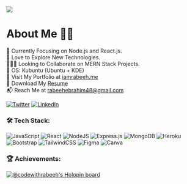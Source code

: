 <img src="https://github-hero-readme.vercel.app/api?username=codewithrabeeh&linkedin=rabeehebrahim&twitter=rabeehebrahim_"/>

# About Me :man_technologist:
:dart: Currently Focusing on Node.js and React.js.<br>:yellow_heart: Love to Explore New Technologies.<br>:people_holding_hands: Looking to Collaborate on MERN Stack Projects. <br>:star2: OS: Kubuntu (Ubuntu + KDE) <br> :bust_in_silhouette: Visit My Portfolio at [iamrabeeh.me](https://iamrabeeh.me)<br> :bookmark_tabs: Download My [Resume](https://drive.google.com/file/d/1r5pDw6UZyoUmKBuAV8ndWj6Rb6uY947G/view)<br>:mailbox_with_mail: Reach Me at rabeehebrahim48@gmail.com

[![Twitter](https://img.shields.io/badge/Twitter-%231DA1F2.svg?logo=Twitter&logoColor=white)](https://twitter.com/rabeehebrahim_) [![LinkedIn](https://img.shields.io/badge/LinkedIn-%230077B5.svg?logo=linkedin&logoColor=white)](https://linkedin.com/in/rabeehebrahim) 


### :hammer_and_wrench: Tech Stack:
![JavaScript](https://img.shields.io/badge/javascript-%23323330.svg?style=for-the-badge&logo=javascript&logoColor=%23F7DF1E) ![React](https://img.shields.io/badge/react-%2320232a.svg?style=for-the-badge&logo=react&logoColor=%2361DAFB) ![NodeJS](https://img.shields.io/badge/node.js-6DA55F?style=for-the-badge&logo=node.js&logoColor=white) ![Express.js](https://img.shields.io/badge/express.js-%23404d59.svg?style=for-the-badge&logo=express&logoColor=%2361DAFB) ![MongoDB](https://img.shields.io/badge/MongoDB-%234ea94b.svg?style=for-the-badge&logo=mongodb&logoColor=white) ![Heroku](https://img.shields.io/badge/heroku-%23430098.svg?style=for-the-badge&logo=heroku&logoColor=white) ![Bootstrap](https://img.shields.io/badge/bootstrap-%23563D7C.svg?style=for-the-badge&logo=bootstrap&logoColor=white)
![TailwindCSS](https://img.shields.io/badge/tailwindcss-%2338B2AC.svg?style=for-the-badge&logo=tailwind-css&logoColor=white) ![Figma](https://img.shields.io/badge/figma-%23F24E1E.svg?style=for-the-badge&logo=figma&logoColor=white) ![Canva](https://img.shields.io/badge/Canva-%2300C4CC.svg?style=for-the-badge&logo=Canva&logoColor=white)

### :trophy: Achievements:

[![@codewithrabeeh's Holopin board](https://holopin.me/codewithrabeeh)](https://holopin.io/@codewithrabeeh)
